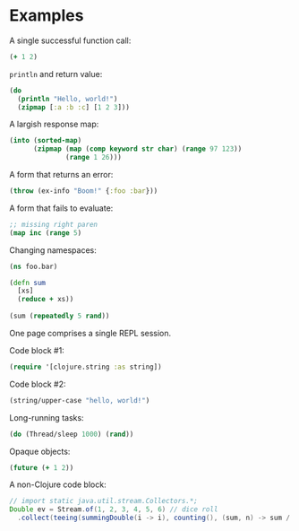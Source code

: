 # Examples

A single successful function call:

```clojure
(+ 1 2)
```

`println` and return value:

```clojure
(do
  (println "Hello, world!")
  (zipmap [:a :b :c] [1 2 3]))
```

A largish response map:

```clojure
(into (sorted-map)
      (zipmap (map (comp keyword str char) (range 97 123))
              (range 1 26)))
```

A form that returns an error:

```clojure
(throw (ex-info "Boom!" {:foo :bar}))
```

A form that fails to evaluate:

```clojure
;; missing right paren
(map inc (range 5)
```

Changing namespaces:

```clojure
(ns foo.bar)

(defn sum
  [xs]
  (reduce + xs))
  
(sum (repeatedly 5 rand))
```

One page comprises a single REPL session.

Code block #1:

```clojure
(require '[clojure.string :as string])
```

Code block #2:

```clojure
(string/upper-case "hello, world!")
```

Long-running tasks:

```clojure
(do (Thread/sleep 1000) (rand))
```

Opaque objects:

```clojure
(future (+ 1 2))
```

A non-Clojure code block:

```java
// import static java.util.stream.Collectors.*;
Double ev = Stream.of(1, 2, 3, 4, 5, 6) // dice roll
  .collect(teeing(summingDouble(i -> i), counting(), (sum, n) -> sum / n));
```